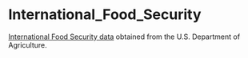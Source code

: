 # International_Food_Security
[International Food Security data](https://www.ers.usda.gov/data-products/international-food-security.aspx) obtained from the U.S. Department of Agriculture.
